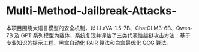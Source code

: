 # Multi-Method-Jailbreak-Attacks-
本项目围绕大语言模型的安全机制，以 LLaVA-1.5-7B、ChatGLM3-6B、Qwen-7B 及 GPT 系列模型为载体，系统复现并评估了三类代表性越狱攻击方法：基于专业知识的提示工程、黑盒自动化 PAIR 算法和白盒最优化 GCG 算法。
